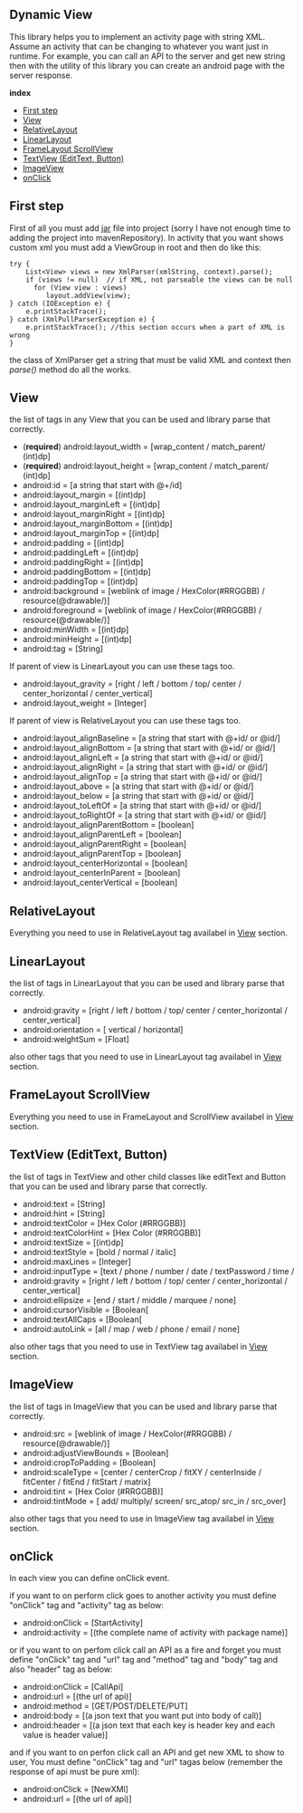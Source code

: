 ## Dynamic View
This library helps you to implement an activity page with string XML. Assume an activity that can be changing to whatever you want just in runtime. For example, you can call an API to the server and get new string then with the utility of this library you can create an android page with the server response.

**index**

 - [First step](https://github.com/samiazar/DynamicView#first-step)
 - [View](https://github.com/samiazar/DynamicView#view)
 - [RelativeLayout](https://github.com/samiazar/DynamicView#relativelayout)
 - [LinearLayout](https://github.com/samiazar/DynamicView#linearlayout)
 - [FrameLayout ScrollView](https://github.com/samiazar/DynamicView#FrameLayout-ScrollView)
 - [TextView (EditText, Button)](https://github.com/samiazar/DynamicView#TextView-%28EditText,-Button%29)
 - [ImageView](https://github.com/samiazar/DynamicView#imageview)
 - [onClick](https://github.com/samiazar/DynamicView#onclick)
## First step
First of all you must add [jar](https://github.com/samiazar/DynamicView/blob/master/library/dynamicView-library.jar) file into project (sorry I have not enough time to adding the project into mavenRepository).
 In activity that you want shows custom xml you must add a ViewGroup in root and then do like this:
 
    try {  
        List<View> views = new XmlParser(xmlString, context).parse();  
        if (views != null)  // if XML, not parseable the views can be null
          for (View view : views)  
             layout.addView(view);
    } catch (IOException e) {  
        e.printStackTrace();  
    } catch (XmlPullParserException e) {  
        e.printStackTrace(); //this section occurs when a part of XML is wrong
    } 
the class of XmlParser get a string that must be valid XML and context then *parse()* method do all the works.
## View
the list of tags in any View that you can be used and library parse that correctly.
 - (**required**) android:layout_width = [wrap_content / match_parent/ (int)dp]
 - (**required**) android:layout_height = [wrap_content / match_parent/ (int)dp] 
 - android:id = [a string that start with @+/id]
 - android:layout_margin = [(int)dp]
 - android:layout_marginLeft = [(int)dp]
 - android:layout_marginRight = [(int)dp]
 - android:layout_marginBottom = [(int)dp]
 - android:layout_marginTop = [(int)dp]
 - android:padding = [(int)dp]
 - android:paddingLeft = [(int)dp]
 - android:paddingRight = [(int)dp]
 - android:paddingBottom = [(int)dp]
 - android:paddingTop = [(int)dp]
 - android:background = [weblink of image / HexColor(#RRGGBB) / resource(@drawable/)]
 - android:foreground = [weblink of image / HexColor(#RRGGBB) / resource(@drawable/)]
 - android:minWidth = [(int)dp]
 - android:minHeight = [(int)dp]
 - android:tag = [String]

 If parent of view is LinearLayout you can use these tags too.
 
 - android:layout_gravity = [right / left / bottom / top/ center / center_horizontal / center_vertical]
 - android:layout_weight = [Integer]
 
 If parent of view is RelativeLayout you can use these tags too.
 
 - android:layout_alignBaseline = [a string that start with @+id/ or @id/]
- android:layout_alignBottom = [a string that start with @+id/ or @id/]
- android:layout_alignLeft = [a string that start with @+id/ or @id/]
- android:layout_alignRight = [a string that start with @+id/ or @id/]
- android:layout_alignTop = [a string that start with @+id/ or @id/]
- android:layout_above = [a string that start with @+id/ or @id/]
- android:layout_below = [a string that start with @+id/ or @id/]
- android:layout_toLeftOf = [a string that start with @+id/ or @id/]
- android:layout_toRightOf = [a string that start with @+id/ or @id/]
- android:layout_alignParentBottom = [boolean]
- android:layout_alignParentLeft = [boolean]
- android:layout_alignParentRight = [boolean]
- android:layout_alignParentTop = [boolean]
- android:layout_centerHorizontal = [boolean]
- android:layout_centerInParent = [boolean]
- android:layout_centerVertical = [boolean]

## RelativeLayout
Everything you need to use in RelativeLayout tag availabel in [View](https://github.com/samiazar/DynamicView#view) section.
## LinearLayout
the list of tags in LinearLayout that you can be used and library parse that correctly.

 - android:gravity = [right / left / bottom / top/ center / center_horizontal / center_vertical]
 - android:orientation = [ vertical / horizontal]
 - android:weightSum = [Float]

also other tags that you need to use in LinearLayout tag availabel in [View](https://github.com/samiazar/DynamicView#view) section.
## FrameLayout ScrollView
Everything you need to use in FrameLayout and ScrollView availabel in [View](https://github.com/samiazar/DynamicView#view) section.
## TextView (EditText, Button)
the list of tags in TextView and other child classes like editText and Button that you can be used and library parse that correctly.

 - android:text = [String]
 - android:hint = [String]
 - android:textColor = [Hex Color (#RRGGBB)]
 - android:textColorHint = [Hex Color (#RRGGBB)]
 - android:textSize = [(int)dp]
 - android:textStyle = [bold / normal / italic]
 - android:maxLines = [Integer]
 - android:inputType = [text / phone / number / date / textPassword / time / 
 - android:gravity = [right / left / bottom / top/ center / center_horizontal / center_vertical]
 - android:ellipsize = [end / start / middle / marquee / none]
 - android:cursorVisible = [Boolean[
 - android:textAllCaps = [Boolean[
 - android:autoLink = [all / map / web / phone / email / none]

also other tags that you need to use in TextView tag availabel in [View](https://github.com/samiazar/DynamicView#view) section.
## ImageView

the list of tags in ImageView that you can be used and library parse that correctly.

 - android:src = [weblink of image / HexColor(#RRGGBB) / resource(@drawable/)]
 - android:adjustViewBounds = [Boolean]
 - android:cropToPadding = [Boolean]
 - android:scaleType = [center / centerCrop / fitXY / centerInside / fitCenter / fitEnd / fitStart / matrix]
 - android:tint = [Hex Color (#RRGGBB)]
 - android:tintMode = [ add/ multiply/ screen/ src_atop/ src_in / src_over]

also other tags that you need to use in ImageView tag availabel in [View](https://github.com/samiazar/DynamicView#view) section.

## onClick
In each view you can define onClick event.

if you want to on perform click goes to another activity you must define "onClick" tag and "activity" tag as below: 
- android:onClick = [StartActivity]
- android:activity = [(the complete name of activity with package name)]

or if you want to on perfom click call an API as a fire and forget you must define "onClick" tag and "url" tag and "method" tag and "body" tag and also "header" tag as below:
- android:onClick = [CallApi]
- android:url = [(the url of api)]
- android:method = [GET/POST/DELETE/PUT]
- android:body = [(a json text that you want put into body of call)]
- android:header = [(a json text that each key is header key and each value is header value)]

and if you want to on perfon click call an API and get new XML to show to user, You must define "onClick" tag and "url" tagas below (remember the response of api must be pure xml):

- android:onClick = [NewXMl]
- android:url = [(the url of api)]

